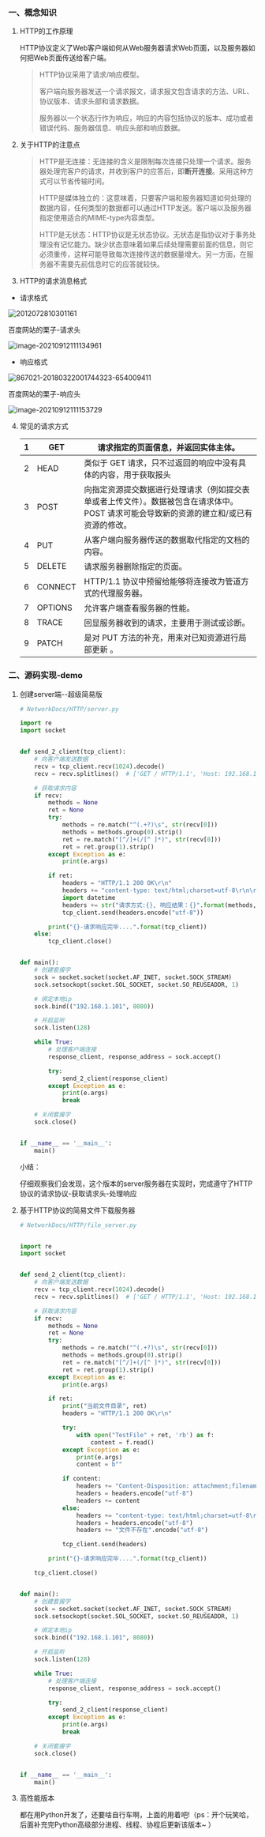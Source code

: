 ### 一、概念知识

1. HTTP的工作原理

   HTTP协议定义了Web客户端如何从Web服务器请求Web页面，以及服务器如何把Web页面传送给客户端。
   >
   > HTTP协议采用了请求/响应模型。
   >
   > 客户端向服务器发送一个请求报文，请求报文包含请求的方法、URL、协议版本、请求头部和请求数据。
   >
   > 服务器以一个状态行作为响应，响应的内容包括协议的版本、成功或者错误代码、服务器信息、响应头部和响应数据。

2. 关于HTTP的注意点

   > HTTP是无连接：无连接的含义是限制每次连接只处理一个请求。服务器处理完客户的请求，并收到客户的应答后，即**断开连接**。采用这种方式可以节省传输时间。
   > 
   > HTTP是媒体独立的：这意味着，只要客户端和服务器知道如何处理的数据内容，任何类型的数据都可以通过HTTP发送。客户端以及服务器指定使用适合的MIME-type内容类型。
   > 
   >HTTP是无状态：HTTP协议是无状态协议。无状态是指协议对于事务处理没有记忆能力。缺少状态意味着如果后续处理需要前面的信息，则它必须重传，这样可能导致每次连接传送的数据量增大。另一方面，在服务器不需要先前信息时它的应答就较快。

3. HTTP的请求消息格式

- 请求格式

![2012072810301161](image/2012072810301161.png)


百度网站的栗子-请求头

![image-20210912111134961](image/image-20210912111134961.png)

- 响应格式

![867021-20180322001744323-654009411](image/867021-20180322001744323-654009411.jpg)

百度网站的栗子-响应头

![image-20210912111153729](image/image-20210912111153729.png)

4. 常见的请求方式

   | 1    | GET     | 请求指定的页面信息，并返回实体主体。                         |
   | ---- | ------- | ------------------------------------------------------------ |
   | 2    | HEAD    | 类似于 GET 请求，只不过返回的响应中没有具体的内容，用于获取报头 |
   | 3    | POST    | 向指定资源提交数据进行处理请求（例如提交表单或者上传文件）。数据被包含在请求体中。POST 请求可能会导致新的资源的建立和/或已有资源的修改。 |
   | 4    | PUT     | 从客户端向服务器传送的数据取代指定的文档的内容。             |
   | 5    | DELETE  | 请求服务器删除指定的页面。                                   |
   | 6    | CONNECT | HTTP/1.1 协议中预留给能够将连接改为管道方式的代理服务器。    |
   | 7    | OPTIONS | 允许客户端查看服务器的性能。                                 |
   | 8    | TRACE   | 回显服务器收到的请求，主要用于测试或诊断。                   |
   | 9    | PATCH   | 是对 PUT 方法的补充，用来对已知资源进行局部更新 。           |



### 二、源码实现-demo

1. 创建server端--超级简易版

   ```python
   # NetworkDocs/HTTP/server.py
   
   import re
   import socket
   
   
   def send_2_client(tcp_client):
       # 向客户端发送数据
       recv = tcp_client.recv(1024).decode()
       recv = recv.splitlines()  # ['GET / HTTP/1.1', 'Host: 192.168.1.101:8080', 'Connection: keep-alive', ...]
   
       # 获取请求内容
       if recv:
           methods = None
           ret = None
           try:
               methods = re.match("^(.+?)\s", str(recv[0]))
               methods = methods.group(0).strip()
               ret = re.match("[^/]+(/[^ ]*)", str(recv[0]))
               ret = ret.group(1).strip()
           except Exception as e:
               print(e.args)
   
           if ret:
               headers = "HTTP/1.1 200 OK\r\n"
               headers += "content-type: text/html;charset=utf-8\r\n\r\n"
               import datetime
               headers += str("请求方式:{}, 响应结果：{}".format(methods, datetime.datetime.now()))
               tcp_client.send(headers.encode("utf-8"))
   
           print("{}-请求响应完毕....".format(tcp_client))
       else:
           tcp_client.close()
   
   
   def main():
       # 创建套接字
       sock = socket.socket(socket.AF_INET, socket.SOCK_STREAM)
       sock.setsockopt(socket.SOL_SOCKET, socket.SO_REUSEADDR, 1)
   
       # 绑定本地ip
       sock.bind(("192.168.1.101", 8080))
   
       # 开启监听
       sock.listen(128)
   
       while True:
           # 处理客户端连接
           response_client, response_address = sock.accept()
   
           try:
               send_2_client(response_client)
           except Exception as e:
               print(e.args)
               break
   
       # 关闭套接字
       sock.close()
   
   
   if __name__ == '__main__':
       main()
   ```

   小结：

   ​       仔细观察我们会发现，这个版本的server服务器在实现时，完成遵守了HTTP协议的请求协议-获取请求头-处理响应

   

2. 基于HTTP协议的简易文件下载服务器

   ```python
   # NetworkDocs/HTTP/file_server.py
   
   
   import re
   import socket
   
   
   def send_2_client(tcp_client):
       # 向客户端发送数据
       recv = tcp_client.recv(1024).decode()
       recv = recv.splitlines()  # ['GET / HTTP/1.1', 'Host: 192.168.1.101:8080', 'Connection: keep-alive', ...]
   
       # 获取请求内容
       if recv:
           methods = None
           ret = None
           try:
               methods = re.match("^(.+?)\s", str(recv[0]))
               methods = methods.group(0).strip()
               ret = re.match("[^/]+(/[^ ]*)", str(recv[0]))
               ret = ret.group(1).strip()
           except Exception as e:
               print(e.args)
   
           if ret:
               print("当前文件目录", ret)
               headers = "HTTP/1.1 200 OK\r\n"
   
               try:
                   with open("TestFile" + ret, 'rb') as f:
                       content = f.read()
               except Exception as e:
                   print(e.args)
                   content = b""
   
               if content:
                   headers += "Content-Disposition: attachment;filename={}\r\n\r\n".format(ret.strip("/"))
                   headers = headers.encode("utf-8")
                   headers += content
               else:
                   headers += "content-type: text/html;charset=utf-8\r\n\r\n"
                   headers = headers.encode("utf-8")
                   headers += "文件不存在".encode("utf-8")
   
               tcp_client.send(headers)
   
           print("{}-请求响应完毕....".format(tcp_client))
   
       tcp_client.close()
   
   
   def main():
       # 创建套接字
       sock = socket.socket(socket.AF_INET, socket.SOCK_STREAM)
       sock.setsockopt(socket.SOL_SOCKET, socket.SO_REUSEADDR, 1)
   
       # 绑定本地ip
       sock.bind(("192.168.1.101", 8080))
   
       # 开启监听
       sock.listen(128)
   
       while True:
           # 处理客户端连接
           response_client, response_address = sock.accept()
   
           try:
               send_2_client(response_client)
           except Exception as e:
               print(e.args)
               break
   
       # 关闭套接字
       sock.close()
   
   
   if __name__ == '__main__':
       main()
   ```



3. 高性能版本

   都在用Python开发了，还要啥自行车啊，上面的用着吧!（ps：开个玩笑哈，后面补充完Python高级部分进程、线程、协程后更新该版本~ ）
